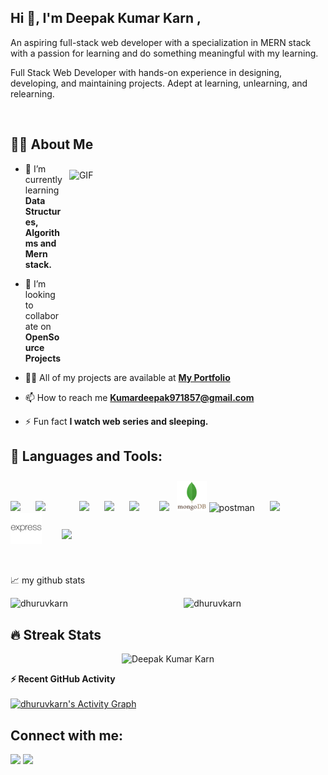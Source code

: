 
 ## Hi 👋, I'm  Deepak Kumar Karn ,
An aspiring full-stack web developer with a specialization in MERN stack with a passion for learning and do something meaningful with my learning.

Full Stack Web Developer with hands-on experience in designing, developing, and maintaining projects. Adept at learning, unlearning, and relearning.

<br/>

## 🙋‍♂️ About Me
<img align="right" alt="GIF" src="https://cdn.dribbble.com/users/118246/screenshots/5343519/wifi.gif" width="400" height="280" style=" padding:2%" />
<!-- - 🔭 I’m currently working on **[Covid-19 Tracker](https://covid-19-tracker-e4bda.web.app/)** -->

- 🌱 I’m currently learning **Data Structures, Algorithms and Mern stack.** 

- 👯 I’m looking to collaborate on **OpenSource Projects**

- 👨‍💻 All of my projects are available at **[My Portfolio](https://eager-wing-a88676.netlify.app/
)**

- 📫 How to reach me **Kumardeepak971857@gmail.com**

- ⚡ Fun fact **I watch web series and sleeping.**

## 🚀 Languages and Tools:

<p align="left"> 
    <img src="https://img.icons8.com/color/48/000000/html-5.png" style="margin-right:20px"/>
    <img src="https://img.icons8.com/color/48/000000/css.png" style="margin-right:50px"/>
    <img src="https://img.icons8.com/color/48/000000/javascript.png" style="margin-right:20px"/>
    <img src="https://img.icons8.com/color/48/000000/bootstrap.png" style="margin-right:20px"/>   
    <img src="https://img.icons8.com/color/48/000000/react-native.png" style="margin-right:20px"/>
    <img style="padding-right:8px; padding-left:8px" src="https://img.icons8.com/color/48/000000/nodejs.png" style="margin-right:20px, margin-left:20px"/>
    <img style="margin-top:10px" src="https://raw.githubusercontent.com/devicons/devicon/master/icons/mongodb/mongodb-original-wordmark.svg" alt="mongodb" width="48" height="48" style="margin-right:20px"/>
    <img src="https://www.vectorlogo.zone/logos/getpostman/getpostman-icon.svg" alt="postman" width="45" height="45" style="margin-right:20px"/>
    <img src="https://img.icons8.com/color/48/000000/git.png" style="margin-right:20px"/> 
    <img src="https://raw.githubusercontent.com/devicons/devicon/master/icons/express/express-original-wordmark.svg" alt="express" width="50" style="margin-right:20px"/>
    <img src="https://miro.medium.com/max/640/1*SL4sWHdjGR3vo0x5ta3xfw.jpeg" width="50" style="padding:8px" style="margin-right:20px"/>
<!--     <img src="https://pbs.twimg.com/profile_images/1438268853079904265/JUtTwrBC.jpg" width="50" height="40" style="margin-right:20px"/> -->
</p>

<br/>



📈 my github stats

<p align="left"> <img src="https://github-readme-stats.vercel.app/api?username=dhuruvkarn&show_icons=true&theme=gotham" alt="dhuruvkarn" width = "45%" />
  <img align = "right" src="https://github-readme-stats.vercel.app/api/top-langs?username=dhuruvkarn&langs_count=10&show_icons=true&locale=en&layout=compact&theme=algolia" alt="dhuruvkarn" width = "45%"/>
  <br/>
<!--   <b>Note:</b> Top languages is only a metric of the languages my public code consists of and doesn't reflect experience or skill level. -->
  </p>
 
 ## 🔥 Streak Stats
<p align="center"><img src="https://github-readme-streak-stats.herokuapp.com/?user=dhuruvkarn&theme=algolia" alt="Deepak Kumar Karn" /></p>


  <summary><b>⚡ Recent GitHub Activity</b></summary>
  <br/>
   <a href="https://github.com/dhuruvkarn"><img alt="dhuruvkarn's Activity Graph" src="https://activity-graph.herokuapp.com/graph?username=dhuruvkarn&custom_title=dhuruvkarn's%20Contribution%20Graph&theme=react-dark" /></a>
  <br/>
  
  
  ## Connect with me:
<p align="left">
<a href = "https://www.linkedin.com/in/deepak-kumar-karn-b0bb6922a/"><img src="https://img.icons8.com/fluent/48/000000/linkedin.png"/></a>
 <a href = "mailto:kumardeepak971857@gmail.com"><img src="https://img.icons8.com/fluent/48/000000/gmail.png"/></a>
</p>
